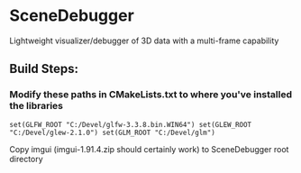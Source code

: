 # SceneDebugger
Lightweight visualizer/debugger of 3D data with a multi-frame capability

## Build Steps:

### Modify these paths in CMakeLists.txt to where you've installed the libraries
`
    set(GLFW_ROOT "C:/Devel/glfw-3.3.8.bin.WIN64")
    set(GLEW_ROOT "C:/Devel/glew-2.1.0")
    set(GLM_ROOT "C:/Devel/glm")
`

Copy imgui (imgui-1.91.4.zip should certainly work) to SceneDebugger root directory
